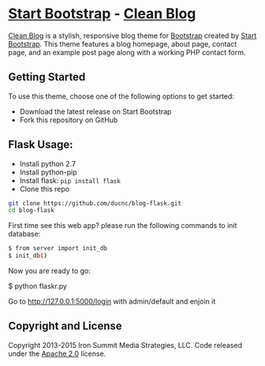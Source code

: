 # [Start Bootstrap](http://startbootstrap.com/) - [Clean Blog](http://startbootstrap.com/template-overviews/clean-blog/)

[Clean Blog](http://startbootstrap.com/template-overviews/clean-blog/) is a stylish, responsive blog theme for [Bootstrap](http://getbootstrap.com/) created by [Start Bootstrap](http://startbootstrap.com/). This theme features a blog homepage, about page, contact page, and an example post page along with a working PHP contact form.

## Getting Started

To use this theme, choose one of the following options to get started:
* Download the latest release on Start Bootstrap
* Fork this repository on GitHub

## Flask Usage:

- Install python 2.7
- Install python-pip
- Install flask: `pip install flask`
- Clone this repo

```sh
git clone https://github.com/ducnc/blog-flask.git
cd blog-flask
```

First time see this web app? please run the following commands to init database:

```sh 
$ from server import init_db
$ init_db()
```

Now you are ready to go:

$ python flaskr.py

Go to http://127.0.0.1:5000/login with admin/default and enjoin it

## Copyright and License

Copyright 2013-2015 Iron Summit Media Strategies, LLC. Code released under the [Apache 2.0](https://github.com/IronSummitMedia/startbootstrap-clean-blog/blob/gh-pages/LICENSE) license.
